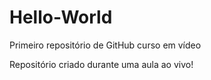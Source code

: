 # Hello-World
Primeiro repositório de GitHub curso em vídeo 

Repositório criado durante uma aula ao vivo!